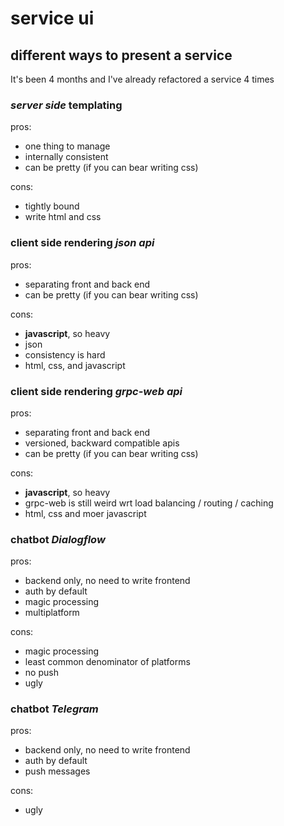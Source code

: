 # service ui

## different ways to present a service

It's been 4 months
and I've already refactored a service 4 times

### _server side_ templating

pros:

- one thing to manage
- internally consistent
- can be pretty (if you can bear writing css)

cons:

- tightly bound
- write html and css

### client side rendering _json api_

pros:

- separating front and back end
- can be pretty (if you can bear writing css)

cons:

- **javascript**, so heavy
- json
- consistency is hard
- html, css, and javascript

### client side rendering _grpc-web api_

pros:

- separating front and back end
- versioned, backward compatible apis
- can be pretty (if you can bear writing css)

cons:

- **javascript**, so heavy
- grpc-web is still weird wrt load balancing / routing / caching
- html, css and moer javascript

### chatbot _Dialogflow_

pros:

- backend only, no need to write frontend
- auth by default
- magic processing
- multiplatform

cons:

- magic processing
- least common denominator of platforms
- no push
- ugly

### chatbot _Telegram_

pros:

- backend only, no need to write frontend
- auth by default
- push messages

cons:

- ugly
